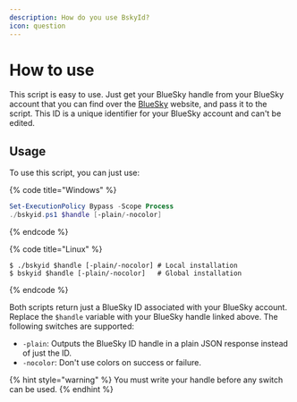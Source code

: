 ```yaml
---
description: How do you use BskyId?
icon: question
---
```


# How to use

This script is easy to use. Just get your BlueSky handle from your BlueSky account that you can find over the [BlueSky](https://bsky.app/) website, and pass it to the script. This ID is a unique identifier for your BlueSky account and can't be edited.

## Usage

To use this script, you can just use:

{% code title="Windows" %}
```powershell
Set-ExecutionPolicy Bypass -Scope Process
./bskyid.ps1 $handle [-plain/-nocolor]
```
{% endcode %}

{% code title="Linux" %}
```shell-session
$ ./bskyid $handle [-plain/-nocolor] # Local installation
$ bskyid $handle [-plain/-nocolor]   # Global installation
```
{% endcode %}

Both scripts return just a BlueSky ID associated with your BlueSky account. Replace the `$handle` variable with your BlueSky handle linked above. The following switches are supported:

* `-plain`: Outputs the BlueSky ID handle in a plain JSON response instead of just the ID.
* `-nocolor`: Don't use colors on success or failure.

{% hint style="warning" %}
You must write your handle before any switch can be used.
{% endhint %}
